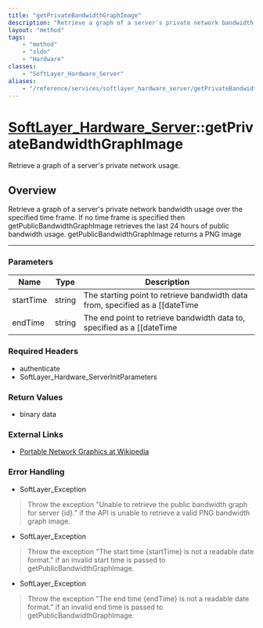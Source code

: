 ```yaml
---
title: "getPrivateBandwidthGraphImage"
description: "Retrieve a graph of a server's private network bandwidth usage over the specified time frame. If no time frame is specif... "
layout: "method"
tags:
    - "method"
    - "sldn"
    - "Hardware"
classes:
    - "SoftLayer_Hardware_Server"
aliases:
    - "/reference/services/softlayer_hardware_server/getPrivateBandwidthGraphImage"
---
```

# [SoftLayer_Hardware_Server](/reference/services/SoftLayer_Hardware_Server)::getPrivateBandwidthGraphImage


Retrieve a graph of a server's private network usage.


## Overview 
Retrieve a graph of a server's private network bandwidth usage over the specified time frame. If no time frame is specified then getPublicBandwidthGraphImage retrieves the last 24 hours of public bandwidth usage. getPublicBandwidthGraphImage returns a PNG image 

-----

### Parameters 
|Name | Type | Description |
| --- | --- | --- |
|startTime| string| The starting point to retrieve bandwidth data from, specified as a [[dateTime|date]].|
|endTime| string| The end point to retrieve bandwidth data to, specified as a [[dateTime|date]].|


### Required Headers
* authenticate
* SoftLayer_Hardware_ServerInitParameters


### Return Values
* binary data

### External Links


* [Portable Network Graphics at Wikipedia](http://en.wikipedia.org/wiki/Portable_Network_Graphics)




### Error Handling

* SoftLayer_Exception 

> Throw the exception "Unable to retrieve the public bandwidth graph for server {id}." if the API is unable to retrieve a valid PNG bandwidth graph image. 

* SoftLayer_Exception 

> Throw the exception "The start time {startTime} is not a readable date format." if an invalid start time is passed to getPublicBandwidthGraphImage. 

* SoftLayer_Exception 

> Throw the exception "The end time {endTime} is not a readable date format." if an invalid end time is passed to getPublicBandwidthGraphImage. 



